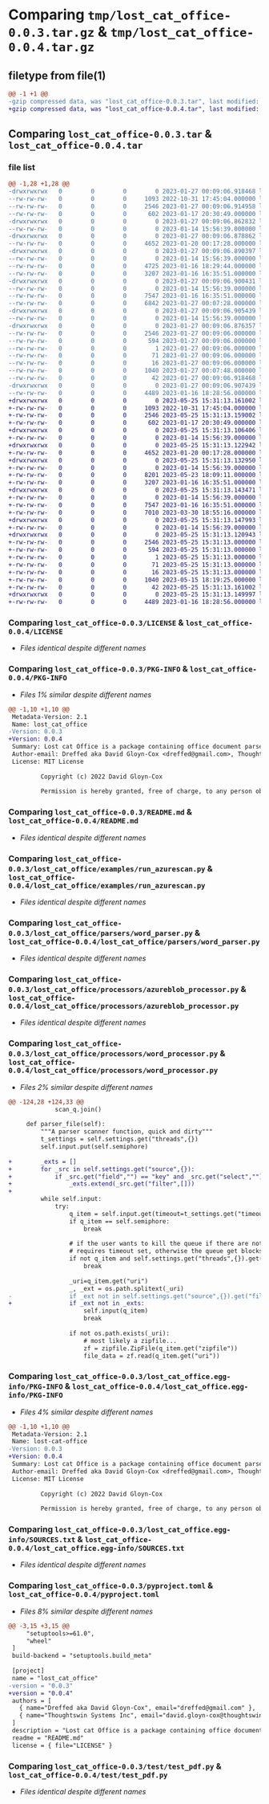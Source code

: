# Comparing `tmp/lost_cat_office-0.0.3.tar.gz` & `tmp/lost_cat_office-0.0.4.tar.gz`

## filetype from file(1)

```diff
@@ -1 +1 @@
-gzip compressed data, was "lost_cat_office-0.0.3.tar", last modified: Fri Jan 27 00:09:06 2023, max compression
+gzip compressed data, was "lost_cat_office-0.0.4.tar", last modified: Thu May 25 15:31:13 2023, max compression
```

## Comparing `lost_cat_office-0.0.3.tar` & `lost_cat_office-0.0.4.tar`

### file list

```diff
@@ -1,28 +1,28 @@
-drwxrwxrwx   0        0        0        0 2023-01-27 00:09:06.918468 lost_cat_office-0.0.3/
--rw-rw-rw-   0        0        0     1093 2022-10-31 17:45:04.000000 lost_cat_office-0.0.3/LICENSE
--rw-rw-rw-   0        0        0     2546 2023-01-27 00:09:06.914958 lost_cat_office-0.0.3/PKG-INFO
--rw-rw-rw-   0        0        0      602 2023-01-17 20:30:49.000000 lost_cat_office-0.0.3/README.md
-drwxrwxrwx   0        0        0        0 2023-01-27 00:09:06.862832 lost_cat_office-0.0.3/lost_cat_office/
--rw-rw-rw-   0        0        0        0 2023-01-14 15:56:39.000000 lost_cat_office-0.0.3/lost_cat_office/__init__.py
-drwxrwxrwx   0        0        0        0 2023-01-27 00:09:06.878862 lost_cat_office-0.0.3/lost_cat_office/examples/
--rw-rw-rw-   0        0        0     4652 2023-01-20 00:17:28.000000 lost_cat_office-0.0.3/lost_cat_office/examples/run_azurescan.py
-drwxrwxrwx   0        0        0        0 2023-01-27 00:09:06.890397 lost_cat_office-0.0.3/lost_cat_office/parsers/
--rw-rw-rw-   0        0        0        0 2023-01-14 15:56:39.000000 lost_cat_office-0.0.3/lost_cat_office/parsers/__init__.py
--rw-rw-rw-   0        0        0     4725 2023-01-16 18:29:44.000000 lost_cat_office-0.0.3/lost_cat_office/parsers/pdf_parser.py
--rw-rw-rw-   0        0        0     3207 2023-01-16 16:35:51.000000 lost_cat_office-0.0.3/lost_cat_office/parsers/word_parser.py
-drwxrwxrwx   0        0        0        0 2023-01-27 00:09:06.900431 lost_cat_office-0.0.3/lost_cat_office/processors/
--rw-rw-rw-   0        0        0        0 2023-01-14 15:56:39.000000 lost_cat_office-0.0.3/lost_cat_office/processors/__init__.py
--rw-rw-rw-   0        0        0     7547 2023-01-16 16:35:51.000000 lost_cat_office-0.0.3/lost_cat_office/processors/azureblob_processor.py
--rw-rw-rw-   0        0        0     6842 2023-01-27 00:07:28.000000 lost_cat_office-0.0.3/lost_cat_office/processors/word_processor.py
-drwxrwxrwx   0        0        0        0 2023-01-27 00:09:06.905439 lost_cat_office-0.0.3/lost_cat_office/utils/
--rw-rw-rw-   0        0        0        0 2023-01-14 15:56:39.000000 lost_cat_office-0.0.3/lost_cat_office/utils/__init__.py
-drwxrwxrwx   0        0        0        0 2023-01-27 00:09:06.876357 lost_cat_office-0.0.3/lost_cat_office.egg-info/
--rw-rw-rw-   0        0        0     2546 2023-01-27 00:09:06.000000 lost_cat_office-0.0.3/lost_cat_office.egg-info/PKG-INFO
--rw-rw-rw-   0        0        0      594 2023-01-27 00:09:06.000000 lost_cat_office-0.0.3/lost_cat_office.egg-info/SOURCES.txt
--rw-rw-rw-   0        0        0        1 2023-01-27 00:09:06.000000 lost_cat_office-0.0.3/lost_cat_office.egg-info/dependency_links.txt
--rw-rw-rw-   0        0        0       71 2023-01-27 00:09:06.000000 lost_cat_office-0.0.3/lost_cat_office.egg-info/requires.txt
--rw-rw-rw-   0        0        0       16 2023-01-27 00:09:06.000000 lost_cat_office-0.0.3/lost_cat_office.egg-info/top_level.txt
--rw-rw-rw-   0        0        0     1040 2023-01-27 00:07:48.000000 lost_cat_office-0.0.3/pyproject.toml
--rw-rw-rw-   0        0        0       42 2023-01-27 00:09:06.918468 lost_cat_office-0.0.3/setup.cfg
-drwxrwxrwx   0        0        0        0 2023-01-27 00:09:06.907439 lost_cat_office-0.0.3/test/
--rw-rw-rw-   0        0        0     4489 2023-01-16 18:28:56.000000 lost_cat_office-0.0.3/test/test_pdf.py
+drwxrwxrwx   0        0        0        0 2023-05-25 15:31:13.161002 lost_cat_office-0.0.4/
+-rw-rw-rw-   0        0        0     1093 2022-10-31 17:45:04.000000 lost_cat_office-0.0.4/LICENSE
+-rw-rw-rw-   0        0        0     2546 2023-05-25 15:31:13.159002 lost_cat_office-0.0.4/PKG-INFO
+-rw-rw-rw-   0        0        0      602 2023-01-17 20:30:49.000000 lost_cat_office-0.0.4/README.md
+drwxrwxrwx   0        0        0        0 2023-05-25 15:31:13.106406 lost_cat_office-0.0.4/lost_cat_office/
+-rw-rw-rw-   0        0        0        0 2023-01-14 15:56:39.000000 lost_cat_office-0.0.4/lost_cat_office/__init__.py
+drwxrwxrwx   0        0        0        0 2023-05-25 15:31:13.122942 lost_cat_office-0.0.4/lost_cat_office/examples/
+-rw-rw-rw-   0        0        0     4652 2023-01-20 00:17:28.000000 lost_cat_office-0.0.4/lost_cat_office/examples/run_azurescan.py
+drwxrwxrwx   0        0        0        0 2023-05-25 15:31:13.132950 lost_cat_office-0.0.4/lost_cat_office/parsers/
+-rw-rw-rw-   0        0        0        0 2023-01-14 15:56:39.000000 lost_cat_office-0.0.4/lost_cat_office/parsers/__init__.py
+-rw-rw-rw-   0        0        0     8201 2023-05-23 18:09:11.000000 lost_cat_office-0.0.4/lost_cat_office/parsers/pdf_parser.py
+-rw-rw-rw-   0        0        0     3207 2023-01-16 16:35:51.000000 lost_cat_office-0.0.4/lost_cat_office/parsers/word_parser.py
+drwxrwxrwx   0        0        0        0 2023-05-25 15:31:13.143471 lost_cat_office-0.0.4/lost_cat_office/processors/
+-rw-rw-rw-   0        0        0        0 2023-01-14 15:56:39.000000 lost_cat_office-0.0.4/lost_cat_office/processors/__init__.py
+-rw-rw-rw-   0        0        0     7547 2023-01-16 16:35:51.000000 lost_cat_office-0.0.4/lost_cat_office/processors/azureblob_processor.py
+-rw-rw-rw-   0        0        0     7010 2023-03-30 18:55:16.000000 lost_cat_office-0.0.4/lost_cat_office/processors/word_processor.py
+drwxrwxrwx   0        0        0        0 2023-05-25 15:31:13.147993 lost_cat_office-0.0.4/lost_cat_office/utils/
+-rw-rw-rw-   0        0        0        0 2023-01-14 15:56:39.000000 lost_cat_office-0.0.4/lost_cat_office/utils/__init__.py
+drwxrwxrwx   0        0        0        0 2023-05-25 15:31:13.120943 lost_cat_office-0.0.4/lost_cat_office.egg-info/
+-rw-rw-rw-   0        0        0     2546 2023-05-25 15:31:13.000000 lost_cat_office-0.0.4/lost_cat_office.egg-info/PKG-INFO
+-rw-rw-rw-   0        0        0      594 2023-05-25 15:31:13.000000 lost_cat_office-0.0.4/lost_cat_office.egg-info/SOURCES.txt
+-rw-rw-rw-   0        0        0        1 2023-05-25 15:31:13.000000 lost_cat_office-0.0.4/lost_cat_office.egg-info/dependency_links.txt
+-rw-rw-rw-   0        0        0       71 2023-05-25 15:31:13.000000 lost_cat_office-0.0.4/lost_cat_office.egg-info/requires.txt
+-rw-rw-rw-   0        0        0       16 2023-05-25 15:31:13.000000 lost_cat_office-0.0.4/lost_cat_office.egg-info/top_level.txt
+-rw-rw-rw-   0        0        0     1040 2023-05-15 18:19:25.000000 lost_cat_office-0.0.4/pyproject.toml
+-rw-rw-rw-   0        0        0       42 2023-05-25 15:31:13.161002 lost_cat_office-0.0.4/setup.cfg
+drwxrwxrwx   0        0        0        0 2023-05-25 15:31:13.149997 lost_cat_office-0.0.4/test/
+-rw-rw-rw-   0        0        0     4489 2023-01-16 18:28:56.000000 lost_cat_office-0.0.4/test/test_pdf.py
```

### Comparing `lost_cat_office-0.0.3/LICENSE` & `lost_cat_office-0.0.4/LICENSE`

 * *Files identical despite different names*

### Comparing `lost_cat_office-0.0.3/PKG-INFO` & `lost_cat_office-0.0.4/PKG-INFO`

 * *Files 1% similar despite different names*

```diff
@@ -1,10 +1,10 @@
 Metadata-Version: 2.1
 Name: lost_cat_office
-Version: 0.0.3
+Version: 0.0.4
 Summary: Lost cat Office is a package containing office document parsers
 Author-email: Dreffed aka David Gloyn-Cox <dreffed@gmail.com>, Thoughtswin Systems Inc <david.gloyn-cox@thoughtswinsystems.com>
 License: MIT License
         
         Copyright (c) 2022 David Gloyn-Cox
         
         Permission is hereby granted, free of charge, to any person obtaining a copy
```

### Comparing `lost_cat_office-0.0.3/README.md` & `lost_cat_office-0.0.4/README.md`

 * *Files identical despite different names*

### Comparing `lost_cat_office-0.0.3/lost_cat_office/examples/run_azurescan.py` & `lost_cat_office-0.0.4/lost_cat_office/examples/run_azurescan.py`

 * *Files identical despite different names*

### Comparing `lost_cat_office-0.0.3/lost_cat_office/parsers/word_parser.py` & `lost_cat_office-0.0.4/lost_cat_office/parsers/word_parser.py`

 * *Files identical despite different names*

### Comparing `lost_cat_office-0.0.3/lost_cat_office/processors/azureblob_processor.py` & `lost_cat_office-0.0.4/lost_cat_office/processors/azureblob_processor.py`

 * *Files identical despite different names*

### Comparing `lost_cat_office-0.0.3/lost_cat_office/processors/word_processor.py` & `lost_cat_office-0.0.4/lost_cat_office/processors/word_processor.py`

 * *Files 2% similar despite different names*

```diff
@@ -124,28 +124,33 @@
             scan_q.join()
 
     def parser_file(self):
         """A parser scanner function, quick and dirty"""
         t_settings = self.settings.get("threads",{})
         self.input.put(self.semiphore)
 
+        _exts = []
+        for _src in self.settings.get("source",{}):
+            if _src.get("field","") == "key" and _src.get("select","") == "ext":
+                _exts.extend(_src.get("filter",[]))
+
         while self.input:
             try:
                 q_item = self.input.get(timeout=t_settings.get("timeout")) if self.input else None
                 if q_item == self.semiphore:
                     break
 
                 # if the user wants to kill the queue if there are not entries...
                 # requires timeout set, otherwise the queue get blocks...
                 if not q_item and self.settings.get("threads",{}).get("stop"):
                     break
 
                 _uri=q_item.get("uri")
                 _, _ext = os.path.splitext(_uri)
-                if _ext not in self.settings.get("source",{}).get("filter",[]):
+                if _ext not in _exts:
                     self.input(q_item)
                     break
 
                 if not os.path.exists(_uri):
                     # most likely a zipfile...
                     zf = zipfile.ZipFile(q_item.get("zipfile"))
                     file_data = zf.read(q_item.get("uri"))
```

### Comparing `lost_cat_office-0.0.3/lost_cat_office.egg-info/PKG-INFO` & `lost_cat_office-0.0.4/lost_cat_office.egg-info/PKG-INFO`

 * *Files 4% similar despite different names*

```diff
@@ -1,10 +1,10 @@
 Metadata-Version: 2.1
 Name: lost-cat-office
-Version: 0.0.3
+Version: 0.0.4
 Summary: Lost cat Office is a package containing office document parsers
 Author-email: Dreffed aka David Gloyn-Cox <dreffed@gmail.com>, Thoughtswin Systems Inc <david.gloyn-cox@thoughtswinsystems.com>
 License: MIT License
         
         Copyright (c) 2022 David Gloyn-Cox
         
         Permission is hereby granted, free of charge, to any person obtaining a copy
```

### Comparing `lost_cat_office-0.0.3/lost_cat_office.egg-info/SOURCES.txt` & `lost_cat_office-0.0.4/lost_cat_office.egg-info/SOURCES.txt`

 * *Files identical despite different names*

### Comparing `lost_cat_office-0.0.3/pyproject.toml` & `lost_cat_office-0.0.4/pyproject.toml`

 * *Files 8% similar despite different names*

```diff
@@ -3,15 +3,15 @@
     "setuptools>=61.0",
     "wheel"
 ]
 build-backend = "setuptools.build_meta"
 
 [project]
 name = "lost_cat_office"
-version = "0.0.3"
+version = "0.0.4"
 authors = [
   { name="Dreffed aka David Gloyn-Cox", email="dreffed@gmail.com" },
   { name="Thoughtswin Systems Inc", email="david.gloyn-cox@thoughtswinsystems.com" },
 ]
 description = "Lost cat Office is a package containing office document parsers"
 readme = "README.md"
 license = { file="LICENSE" }
```

### Comparing `lost_cat_office-0.0.3/test/test_pdf.py` & `lost_cat_office-0.0.4/test/test_pdf.py`

 * *Files identical despite different names*

